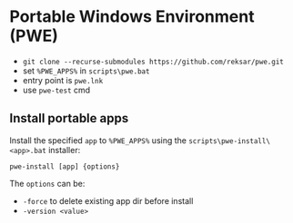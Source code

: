 # Portable Windows Environment (PWE)

* `git clone --recurse-submodules https://github.com/reksar/pwe.git`
* set `%PWE_APPS%` in `scripts\pwe.bat`
* entry point is `pwe.lnk`
* use `pwe-test` cmd

## Install portable apps

Install the specified `app` to `%PWE_APPS%` using the
`scripts\pwe-install\<app>.bat` installer:

```batch
pwe-install [app] {options}
```

The `options` can be:

* `-force` to delete existing app dir before install
* `-version <value>`
